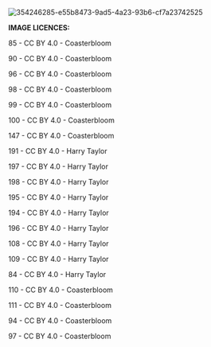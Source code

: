 
![354246285-e55b8473-9ad5-4a23-93b6-cf7a23742525](https://github.com/user-attachments/assets/2f2b7d61-e5f9-4e90-86f3-65b52dfcc983)

**IMAGE LICENCES:**

85 - CC BY 4.0 - Coasterbloom

90 - CC BY 4.0 - Coasterbloom

96 - CC BY 4.0 - Coasterbloom

98 - CC BY 4.0 - Coasterbloom

99 - CC BY 4.0 - Coasterbloom

100 - CC BY 4.0 - Coasterbloom

147 - CC BY 4.0 - Coasterbloom

191  - CC BY 4.0 - Harry Taylor

197 - CC BY 4.0 - Harry Taylor

198 - CC BY 4.0 - Harry Taylor

195 - CC BY 4.0 - Harry Taylor

194 - CC BY 4.0 - Harry Taylor

196 - CC BY 4.0 - Harry Taylor

108 - CC BY 4.0 - Harry Taylor

109 - CC BY 4.0 - Harry Taylor 

84 - CC BY 4.0 - Harry Taylor

110 - CC BY 4.0 - Coasterbloom

111 - CC BY 4.0 - Coasterbloom

94 - CC BY 4.0 - Coasterbloom

97 - CC BY 4.0 - Coasterbloom

